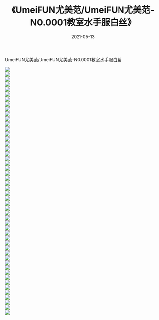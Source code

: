 ﻿---
layout: post
title:  《UmeiFUN尤美范/UmeiFUN尤美范-NO.0001教室水手服白丝》
date:   2021-05-13
img: http://pic.660000.xyz/1:/网络美图/2021/UmeiFUN尤美范/UmeiFUN尤美范-NO.0001教室水手服白丝/000.jpg
categories: [美女, 清纯, 唯美]
---

UmeiFUN尤美范/UmeiFUN尤美范-NO.0001教室水手服白丝

 ![](http://pic.660000.xyz/1:/网络美图/2021/UmeiFUN尤美范/UmeiFUN尤美范-NO.0001教室水手服白丝/001.jpg) <br>![](http://pic.660000.xyz/1:/网络美图/2021/UmeiFUN尤美范/UmeiFUN尤美范-NO.0001教室水手服白丝/002.jpg) <br>![](http://pic.660000.xyz/1:/网络美图/2021/UmeiFUN尤美范/UmeiFUN尤美范-NO.0001教室水手服白丝/003.jpg) <br>![](http://pic.660000.xyz/1:/网络美图/2021/UmeiFUN尤美范/UmeiFUN尤美范-NO.0001教室水手服白丝/004.jpg) <br>![](http://pic.660000.xyz/1:/网络美图/2021/UmeiFUN尤美范/UmeiFUN尤美范-NO.0001教室水手服白丝/005.jpg) <br>![](http://pic.660000.xyz/1:/网络美图/2021/UmeiFUN尤美范/UmeiFUN尤美范-NO.0001教室水手服白丝/006.jpg) <br>![](http://pic.660000.xyz/1:/网络美图/2021/UmeiFUN尤美范/UmeiFUN尤美范-NO.0001教室水手服白丝/007.jpg) <br>![](http://pic.660000.xyz/1:/网络美图/2021/UmeiFUN尤美范/UmeiFUN尤美范-NO.0001教室水手服白丝/008.jpg) <br>![](http://pic.660000.xyz/1:/网络美图/2021/UmeiFUN尤美范/UmeiFUN尤美范-NO.0001教室水手服白丝/009.jpg) <br>![](http://pic.660000.xyz/1:/网络美图/2021/UmeiFUN尤美范/UmeiFUN尤美范-NO.0001教室水手服白丝/010.jpg) <br>![](http://pic.660000.xyz/1:/网络美图/2021/UmeiFUN尤美范/UmeiFUN尤美范-NO.0001教室水手服白丝/011.jpg) <br>![](http://pic.660000.xyz/1:/网络美图/2021/UmeiFUN尤美范/UmeiFUN尤美范-NO.0001教室水手服白丝/012.jpg) <br>![](http://pic.660000.xyz/1:/网络美图/2021/UmeiFUN尤美范/UmeiFUN尤美范-NO.0001教室水手服白丝/013.jpg) <br>![](http://pic.660000.xyz/1:/网络美图/2021/UmeiFUN尤美范/UmeiFUN尤美范-NO.0001教室水手服白丝/014.jpg) <br>![](http://pic.660000.xyz/1:/网络美图/2021/UmeiFUN尤美范/UmeiFUN尤美范-NO.0001教室水手服白丝/015.jpg) <br>![](http://pic.660000.xyz/1:/网络美图/2021/UmeiFUN尤美范/UmeiFUN尤美范-NO.0001教室水手服白丝/016.jpg) <br>![](http://pic.660000.xyz/1:/网络美图/2021/UmeiFUN尤美范/UmeiFUN尤美范-NO.0001教室水手服白丝/017.jpg) <br>![](http://pic.660000.xyz/1:/网络美图/2021/UmeiFUN尤美范/UmeiFUN尤美范-NO.0001教室水手服白丝/018.jpg) <br>![](http://pic.660000.xyz/1:/网络美图/2021/UmeiFUN尤美范/UmeiFUN尤美范-NO.0001教室水手服白丝/019.jpg) <br>![](http://pic.660000.xyz/1:/网络美图/2021/UmeiFUN尤美范/UmeiFUN尤美范-NO.0001教室水手服白丝/020.jpg) <br>![](http://pic.660000.xyz/1:/网络美图/2021/UmeiFUN尤美范/UmeiFUN尤美范-NO.0001教室水手服白丝/021.jpg) <br>![](http://pic.660000.xyz/1:/网络美图/2021/UmeiFUN尤美范/UmeiFUN尤美范-NO.0001教室水手服白丝/022.jpg) <br>![](http://pic.660000.xyz/1:/网络美图/2021/UmeiFUN尤美范/UmeiFUN尤美范-NO.0001教室水手服白丝/023.jpg) <br>![](http://pic.660000.xyz/1:/网络美图/2021/UmeiFUN尤美范/UmeiFUN尤美范-NO.0001教室水手服白丝/024.jpg) <br>![](http://pic.660000.xyz/1:/网络美图/2021/UmeiFUN尤美范/UmeiFUN尤美范-NO.0001教室水手服白丝/025.jpg) <br>![](http://pic.660000.xyz/1:/网络美图/2021/UmeiFUN尤美范/UmeiFUN尤美范-NO.0001教室水手服白丝/026.jpg) <br>![](http://pic.660000.xyz/1:/网络美图/2021/UmeiFUN尤美范/UmeiFUN尤美范-NO.0001教室水手服白丝/027.jpg) <br>![](http://pic.660000.xyz/1:/网络美图/2021/UmeiFUN尤美范/UmeiFUN尤美范-NO.0001教室水手服白丝/028.jpg) <br>![](http://pic.660000.xyz/1:/网络美图/2021/UmeiFUN尤美范/UmeiFUN尤美范-NO.0001教室水手服白丝/029.jpg) <br>![](http://pic.660000.xyz/1:/网络美图/2021/UmeiFUN尤美范/UmeiFUN尤美范-NO.0001教室水手服白丝/030.jpg) <br>![](http://pic.660000.xyz/1:/网络美图/2021/UmeiFUN尤美范/UmeiFUN尤美范-NO.0001教室水手服白丝/031.jpg) <br>![](http://pic.660000.xyz/1:/网络美图/2021/UmeiFUN尤美范/UmeiFUN尤美范-NO.0001教室水手服白丝/032.jpg) <br>![](http://pic.660000.xyz/1:/网络美图/2021/UmeiFUN尤美范/UmeiFUN尤美范-NO.0001教室水手服白丝/033.jpg) <br>![](http://pic.660000.xyz/1:/网络美图/2021/UmeiFUN尤美范/UmeiFUN尤美范-NO.0001教室水手服白丝/034.jpg) <br>![](http://pic.660000.xyz/1:/网络美图/2021/UmeiFUN尤美范/UmeiFUN尤美范-NO.0001教室水手服白丝/035.jpg) <br>![](http://pic.660000.xyz/1:/网络美图/2021/UmeiFUN尤美范/UmeiFUN尤美范-NO.0001教室水手服白丝/036.jpg) <br>![](http://pic.660000.xyz/1:/网络美图/2021/UmeiFUN尤美范/UmeiFUN尤美范-NO.0001教室水手服白丝/037.jpg) <br>![](http://pic.660000.xyz/1:/网络美图/2021/UmeiFUN尤美范/UmeiFUN尤美范-NO.0001教室水手服白丝/038.jpg) <br>![](http://pic.660000.xyz/1:/网络美图/2021/UmeiFUN尤美范/UmeiFUN尤美范-NO.0001教室水手服白丝/039.jpg) <br>![](http://pic.660000.xyz/1:/网络美图/2021/UmeiFUN尤美范/UmeiFUN尤美范-NO.0001教室水手服白丝/040.jpg) <br>![](http://pic.660000.xyz/1:/网络美图/2021/UmeiFUN尤美范/UmeiFUN尤美范-NO.0001教室水手服白丝/041.jpg) <br>![](http://pic.660000.xyz/1:/网络美图/2021/UmeiFUN尤美范/UmeiFUN尤美范-NO.0001教室水手服白丝/042.jpg) <br>![](http://pic.660000.xyz/1:/网络美图/2021/UmeiFUN尤美范/UmeiFUN尤美范-NO.0001教室水手服白丝/043.jpg) <br>![](http://pic.660000.xyz/1:/网络美图/2021/UmeiFUN尤美范/UmeiFUN尤美范-NO.0001教室水手服白丝/044.jpg) <br>![](http://pic.660000.xyz/1:/网络美图/2021/UmeiFUN尤美范/UmeiFUN尤美范-NO.0001教室水手服白丝/045.jpg) <br>![](http://pic.660000.xyz/1:/网络美图/2021/UmeiFUN尤美范/UmeiFUN尤美范-NO.0001教室水手服白丝/046.jpg) <br>![](http://pic.660000.xyz/1:/网络美图/2021/UmeiFUN尤美范/UmeiFUN尤美范-NO.0001教室水手服白丝/047.jpg) <br>![](http://pic.660000.xyz/1:/网络美图/2021/UmeiFUN尤美范/UmeiFUN尤美范-NO.0001教室水手服白丝/048.jpg) <br>![](http://pic.660000.xyz/1:/网络美图/2021/UmeiFUN尤美范/UmeiFUN尤美范-NO.0001教室水手服白丝/049.jpg) <br>![](http://pic.660000.xyz/1:/网络美图/2021/UmeiFUN尤美范/UmeiFUN尤美范-NO.0001教室水手服白丝/050.jpg) <br>
